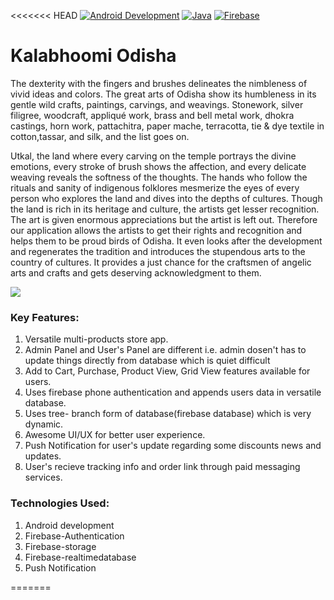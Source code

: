 <<<<<<< HEAD
[![Android Development](http://ci.php-censor.info/build-status/image/2?branch=master&label=Android&style=flat-square)](http://ci.php-censor.info/build-status/view/2?branch=master)
[![Java](http://ci.php-censor.info/build-status/image/2?branch=master&label=Java&style=flat-square)](http://ci.php-censor.info/build-status/view/2?branch=master)
[![Firebase](http://ci.php-censor.info/build-status/image/2?branch=master&label=Firebase&style=flat-square)](http://ci.php-censor.info/build-status/view/2?branch=master)
#  Kalabhoomi Odisha 

The dexterity with the fingers and brushes delineates the nimbleness of vivid ideas and colors. The great arts of Odisha show its humbleness in its gentle wild crafts, paintings, carvings, and weavings. Stonework, silver filigree, woodcraft, appliqué work, brass and bell metal work, dhokra castings, horn work, pattachitra, paper mache, terracotta, tie & dye textile in cotton,tassar, and silk, and the list goes on. 

Utkal, the land where every carving on the temple portrays the divine emotions, every stroke of brush shows the affection, and every delicate weaving reveals the softness of the thoughts. The hands who follow the rituals and sanity of indigenous folklores mesmerize the eyes of every person who explores the land and dives into the depths of cultures.
Though the land is rich in its heritage and culture, the artists get lesser recognition. 
The art is given enormous appreciations but the artist is left out. 
Therefore our application allows the artists to get their rights and recognition and helps them to be proud birds of Odisha. It even looks after the development and regenerates the tradition and introduces the stupendous arts to the country of cultures. It provides a just chance for the craftsmen of angelic arts and crafts and gets deserving acknowledgment to them.

![](https://encrypted-tbn0.gstatic.com/images?q=tbn:ANd9GcQEHBVaQ0orwBYNLirat2-ZsD-JgMlSj4zvbA&usqp=CAU)   
### Key Features:

1. Versatile multi-products store app.
2. Admin Panel and User's Panel are different i.e. admin dosen't has to update things directly from database which is quiet difficult
3. Add to Cart, Purchase, Product View, Grid View features available for users.
4. Uses firebase phone authentication and appends users data in versatile database.
5. Uses tree- branch form of database(firebase database) which is very dynamic.
6. Awesome UI/UX for better user experience.
7. Push Notification for user's update regarding some discounts news and updates.
8. User's recieve tracking info and order link through paid messaging services.


### Technologies Used:
1. Android development
2. Firebase-Authentication
3. Firebase-storage
4. Firebase-realtimedatabase
5. Push Notification


=======
